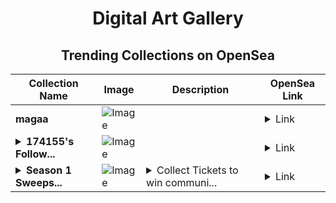 <div align="center">

# Digital Art Gallery

## Trending Collections on OpenSea

| Collection Name                       | Image                                                                                     | Description                       | OpenSea Link                                                                                          |
|---------------------------------------|-------------------------------------------------------------------------------------------|-----------------------------------|--------------------------------------------------------------------------------------------------------|
| **magaa** | ![Image](https://i.seadn.io/s/raw/files/48a0803521f0d6aee4662306678cae25.png?w=500&auto=format?w=200&auto=format) |  | <details><summary>Link</summary>[magaa](https://opensea.io/collection/magaa-1)</details> |
| **<details><summary>174155's Follow...</summary>174155's Follower</details>** | ![Image](https://i.seadn.io/s/raw/files/19f9f090920392cc3650cbdf4361755b.png?w=500&auto=format?w=200&auto=format) |  | <details><summary>Link</summary>[174155's Follower](https://opensea.io/collection/174155-s-follower)</details> |
| **<details><summary>Season 1 Sweeps...</summary>Season 1 Sweepstake (2)</details>** | ![Image](https://i.seadn.io/s/raw/files/c81903d3890678c910a762bec50c3507.png?w=500&auto=format?w=200&auto=format) | <details><summary>Collect Tickets to win communi...</summary>Collect Tickets to win community creations, and goodies from our ecosystem partners & friends!</details> | <details><summary>Link</summary>[Season 1 Sweepstake (2)](https://opensea.io/collection/season-1-sweepstake-2)</details> |

</div>